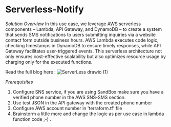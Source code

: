 # Serverless-Notify

*Solution Overview*
In this use case, we leverage AWS serverless components – Lambda, API Gateway, and DynamoDB – to create a system that sends SMS notifications to users submitting inquiries via a website contact form outside business hours. AWS Lambda executes code logic, checking timestamps in DynamoDB to ensure timely responses, while API Gateway facilitates user-triggered events. This serverless architecture not only ensures cost-effective scalability but also optimizes resource usage by charging only for the executed functions.

Read the full blog here : 
![ServerLess drawio (1)](https://github.com/Saumil343/Serverless-Notify/assets/53990452/05c2e071-b5a9-492c-81e0-9c45f9acee6b)


*Prerequisites*
1. Configure SNS service, if you are using SandBox make sure you have a verified phone number in the AWS SNS-SMS section.
2. Use test JSON in the API gateway with the created phone number
3. Configure AWS account number in 'terraform.tf' file
4. Brainstorm a little more and change the logic as per use case in lambda function code ;-) .
